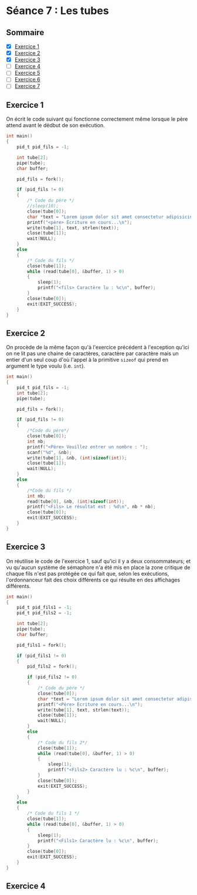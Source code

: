 # Séance 7 : Les tubes
## Sommaire
- [x] [Exercice 1](#exercice-1)
- [x] [Exercice 2](#exercice-2)
- [x] [Exercice 3](#exercice-3)
- [ ] [Exercice 4](#exercice-4)
- [ ] [Exercice 5](#exercice-5)
- [ ] [Exercice 6](#exercice-6)
- [ ] [Exercice 7](#exercice-7)
## Exercice 1
On écrit le code suivant qui fonctionne correctement même lorsque le père attend avant le dédbut de son exécution.
```C
int main()
{
    pid_t pid_fils = -1;

    int tube[2];
    pipe(tube);
    char buffer;

    pid_fils = fork();

    if (pid_fils != 0)
    {
        /* Code du père */
        //sleep(10);
        close(tube[0]);
        char *text = "Lorem ipsum dolor sit amet consectetur adipisicing elit.";
        printf("<père> Écriture en cours...\n");
        write(tube[1], text, strlen(text));
        close(tube[1]);
        wait(NULL);
    }
    else
    {
        /* Code du fils */
        close(tube[1]);
        while (read(tube[0], &buffer, 1) > 0)
        {
            sleep(1);
            printf("<fils> Caractère lu : %c\n", buffer);
        }
        close(tube[0]);
        exit(EXIT_SUCCESS);
    }
}
```
## Exercice 2
On procède de la même façon qu'à l'exercice précédent à l'exception qu'ici on ne lit pas une chaine de caractères, caractère par caractère mais un entier d'un seul coup d'où l'appel à la primitive ``sizeof`` qui prend en argument le type voulu (i.e. ``int``).
```C
int main()
{
    pid_t pid_fils = -1;
    int tube[2];
    pipe(tube);

    pid_fils = fork();

    if (pid_fils != 0)
    {
        /*Code du père*/
        close(tube[0]);
        int nb;
        printf("<Père> Veuillez entrer un nombre : ");
        scanf("%d", &nb);
        write(tube[1], &nb, (int)sizeof(int));
        close(tube[1]);
        wait(NULL);
    }
    else
    {
        /*Code du fils */
        int nb;
        read(tube[0], &nb, (int)sizeof(int));
        printf("<Fils> Le résultat est : %d\n", nb * nb);
        close(tube[0]);
        exit(EXIT_SUCCESS);
    }
}
```
## Exercice 3
On réutilise le code de l'exercice 1, sauf qu'ici il y a deux consommateurs; et vu qu'aucun système de sémaphore n'a été mis en place la zone critique de chaque fils n'est pas protégée ce qui fait que, selon les exécutions, l'ordonnanceur fait des choix différents ce qui résulte en des affichages différents.
```C
int main()
{
    pid_t pid_fils1 = -1;
    pid_t pid_fils2 = -1;

    int tube[2];
    pipe(tube);
    char buffer;

    pid_fils1 = fork();

    if (pid_fils1 != 0)
    {
        pid_fils2 = fork();

        if (pid_fils2 != 0)
        {
            /* Code du père */
            close(tube[0]);
            char *text = "Lorem ipsum dolor sit amet consectetur adipisicing elit.";
            printf("<Père> Écriture en cours...\n");
            write(tube[1], text, strlen(text));
            close(tube[1]);
            wait(NULL);
        }
        else
        {
            /* Code du fils 2*/
            close(tube[1]);
            while (read(tube[0], &buffer, 1) > 0)
            {
                sleep(1);
                printf("<Fils2> Caractère lu : %c\n", buffer);
            }
            close(tube[0]);
            exit(EXIT_SUCCESS);
        }
    }
    else
    {
        /* Code du fils 1 */
        close(tube[1]);
        while (read(tube[0], &buffer, 1) > 0)
        {
            sleep(1);
            printf("<Fils1> Caractère lu : %c\n", buffer);
        }
        close(tube[0]);
        exit(EXIT_SUCCESS);
    }
}
```
## Exercice 4
